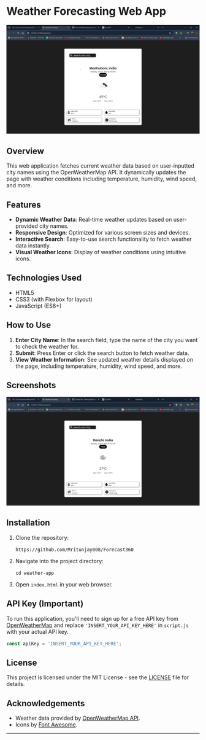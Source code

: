 # Weather Forecasting Web App

![Weather App Demo](weather-app-demo.png)

## Overview

This web application fetches current weather data based on user-inputted city names using the OpenWeatherMap API. It dynamically updates the page with weather conditions including temperature, humidity, wind speed, and more.

## Features

- **Dynamic Weather Data**: Real-time weather updates based on user-provided city names.
- **Responsive Design**: Optimized for various screen sizes and devices.
- **Interactive Search**: Easy-to-use search functionality to fetch weather data instantly.
- **Visual Weather Icons**: Display of weather conditions using intuitive icons.

## Technologies Used

- HTML5
- CSS3 (with Flexbox for layout)
- JavaScript (ES6+)

## How to Use

1. **Enter City Name**: In the search field, type the name of the city you want to check the weather for.
2. **Submit**: Press Enter or click the search button to fetch weather data.
3. **View Weather Information**: See updated weather details displayed on the page, including temperature, humidity, wind speed, and more.

## Screenshots

![Screenshot 2](screenshot2.png)

## Installation

1. Clone the repository:
   ```
   https://github.com/Mritunjay008/Forecast360
   ```

2. Navigate into the project directory:
   ```
   cd weather-app
   ```

3. Open `index.html` in your web browser.

## API Key (Important)

To run this application, you'll need to sign up for a free API key from [OpenWeatherMap](https://openweathermap.org/api) and replace `'INSERT_YOUR_API_KEY_HERE'` in `script.js` with your actual API key.

```javascript
const apiKey = 'INSERT_YOUR_API_KEY_HERE';
```

## License

This project is licensed under the MIT License - see the [LICENSE](LICENSE) file for details.

## Acknowledgements

- Weather data provided by [OpenWeatherMap API](https://openweathermap.org/api).
- Icons by [Font Awesome](https://fontawesome.com/).

---
